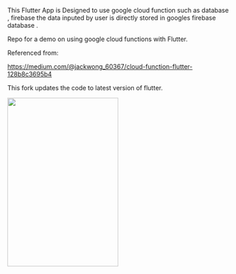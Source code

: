 This Flutter App is Designed to use google cloud function such as database , firebase the data inputed by user is directly stored in googles firebase database .


Repo for a demo on using google cloud functions with Flutter.

Referenced from:

https://medium.com/@jackwong_60367/cloud-function-flutter-128b8c3695b4

This fork updates the code to latest version of flutter.

<img src="https://raw.githubusercontent.com/iamjackslayer/cloud-function-crud-example/master/lib/assets/new_demo.gif" width="250" height="380" />
